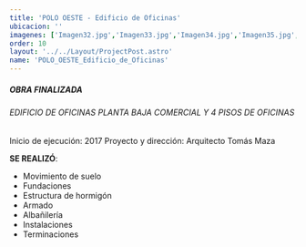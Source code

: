 ```yaml
---
title: 'POLO OESTE - Edificio de Oficinas'
ubicacion: ''
imagenes: ['Imagen32.jpg','Imagen33.jpg','Imagen34.jpg','Imagen35.jpg','Imagen36.jpg']
order: 10
layout: '../../Layout/ProjectPost.astro'
name: 'POLO_OESTE_Edificio_de_Oficinas'
---
```


##### **OBRA FINALIZADA**

###### EDIFICIO DE OFICINAS  PLANTA BAJA COMERCIAL Y 4 PISOS DE OFICINAS

Inicio de ejecución:  2017
Proyecto y dirección:  Arquitecto Tomás Maza

**SE REALIZÓ**:
- Movimiento de suelo
- Fundaciones
- Estructura de hormigón
- Armado
- Albañilería
- Instalaciones
- Terminaciones
